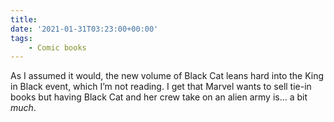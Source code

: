 ```yaml
---
title:
date: '2021-01-31T03:23:00+00:00'
tags:
    - Comic books
---
```


As I assumed it would, the new volume of Black Cat leans hard into the King in Black event, which I’m not reading. I get that Marvel wants to sell tie-in books but having Black Cat and her crew take on an alien army is… a bit *much*.